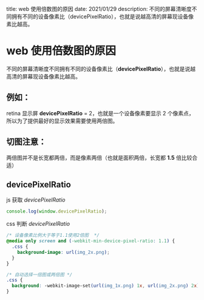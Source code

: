 title: web 使用倍数图的原因
date: 2021/01/29
description: 不同的屏幕清晰度不同拥有不同的设备像素比（devicePixelRatio），也就是说越高清的屏幕现设备像素比越高。

# web 使用倍数图的原因

不同的屏幕清晰度不同拥有不同的设备像素比（**devicePixelRatio**），也就是说越高清的屏幕现设备像素比越高。

## 例如：

retina 显示屏 **devicePixelRatio** = 2，也就是一个设备像素要显示 2 个像素点，所以为了提供最好的显示效果需要使用两倍图。

## 切图注意：

两倍图并不是长宽都两倍，而是像素两倍（也就是面积两倍，长宽都 **1.5** 倍比较合适）

## devicePixelRatio

js 获取 _devicePixelRatio_

```js
console.log(window.devicePixelRatio);
```

css 判断 _devicePixelRatio_

```css
/* 设备像素比例大于等于1.1使用2倍图  */
@media only screen and (-webkit-min-device-pixel-ratio: 1.1) {
  .css {
    background-image: url(img_2x.png);
  }
}

/* 自动选择一倍图或两倍图 */
.css {
  background: -webkit-image-set(url(img_1x.png) 1x, url(img_2x.png) 2x);
}
```
